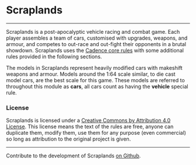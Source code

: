 # Scraplands
---

Scraplands is a post-apocalyptic vehicle racing and combat game. Each player assembles a team of cars, customised with upgrades, weapons, and armour, and competes to out-race and out-fight their opponents in a brutal showdown. Scraplands uses the [Cadence core rules](../core-rules/introduction.md) with some additional rules provided in the following sections.

The models in Scraplands represent heavily modified cars with makeshift weapons and armour. Models around the 1:64 scale similar, to die cast model cars, are the best scale for this game. These models are referred to throughout this module as **cars**, all cars count as having the **vehicle** special rule.

### License

Scraplands is licensed under a [Creative Commons by Attribution 4.0 License](https://creativecommons.org/licenses/by/4.0/). This license means the text of the rules are free, anyone can duplicate them, modify them, use them for any purpose (even commercial) so long as attribution to the original project is given.

---

Contribute to the development of Scraplands [on Github](https://github.com/open-source-tabletop/scraplands).